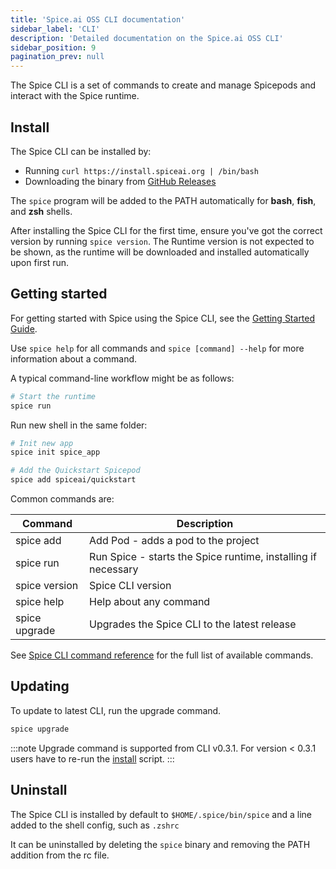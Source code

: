 ```yaml
---
title: 'Spice.ai OSS CLI documentation'
sidebar_label: 'CLI'
description: 'Detailed documentation on the Spice.ai OSS CLI'
sidebar_position: 9
pagination_prev: null
---
```


The Spice CLI is a set of commands to create and manage Spicepods and interact with the Spice runtime.

## Install

The Spice CLI can be installed by:

- Running `curl https://install.spiceai.org | /bin/bash`
- Downloading the binary from [GitHub Releases](https://github.com/spiceai/spiceai/releases)

The `spice` program will be added to the PATH automatically for **bash**, **fish**, and **zsh** shells.

After installing the Spice CLI for the first time, ensure you've got the correct version by running `spice version`. The Runtime version is not expected to be shown, as the runtime will be downloaded and installed automatically upon first run.

## Getting started

For getting started with Spice using the Spice CLI, see the [Getting Started Guide](/getting-started).

Use `spice help` for all commands and `spice [command] --help` for more information about a command.

A typical command-line workflow might be as follows:

```bash
# Start the runtime
spice run
```

Run new shell in the same folder:

```bash
# Init new app
spice init spice_app

# Add the Quickstart Spicepod
spice add spiceai/quickstart

```

Common commands are:

| Command       | Description                                                   |
| ------------- | ------------------------------------------------------------- |
| spice add     | Add Pod - adds a pod to the project                           |
| spice run     | Run Spice - starts the Spice runtime, installing if necessary |
| spice version | Spice CLI version                                             |
| spice help    | Help about any command                                        |
| spice upgrade | Upgrades the Spice CLI to the latest release                  |

See [Spice CLI command reference](/cli/reference) for the full list of available commands.

## Updating

To update to latest CLI, run the upgrade command.

```bash
spice upgrade
```

:::note
Upgrade command is supported from CLI v0.3.1. For version < 0.3.1 users have to re-run the [install](/cli#install) script.
:::

## Uninstall

The Spice CLI is installed by default to `$HOME/.spice/bin/spice` and a line added to the shell config, such as `.zshrc`

It can be uninstalled by deleting the `spice` binary and removing the PATH addition from the rc file.
